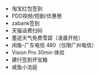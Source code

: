 - 淘宝红包签到
- PDD视频/短剧/优惠卷
- zabank签到
- 天猫话费扫码
- 墨迹天气免费雪碧（凌晨开抢）
- 闲鱼-广东电信 480（仅限广州电信）
- Vision Pro 30min 体验
- 建行签到开宝箱
- 咸鱼小法庭